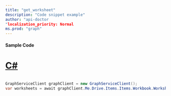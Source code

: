 ```yaml
---
title: "get_worksheet"
description: "Code snippet example" 
author: "api-doctor
"localization_priority: Normal
ms.prod: "graph"
--- 
```

#### Sample Code
# [C#](#tab/Csharp)

```C#

GraphServiceClient graphClient = new GraphServiceClient();
var worksheets = await graphClient.Me.Drive.Items.Items.Workbook.Worksheets.Worksheets.Request().GetAsync();

```